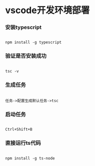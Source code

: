 # vscode开发环境部署

### 安装typescript
<pre><code>
npm install -g typescript
</code></pre>

### 验证是否安装成功
<pre><code>
tsc -v  
</code></pre>

### 生成任务 
<pre><code>
任务->配置生成默认任务->tsc
</code></pre>

### 启动任务
<pre><code>
Ctrl+Shift+B
</code></pre>

### 直接运行ts代码
<pre><code>
npm install -g ts-node
</code></pre>
